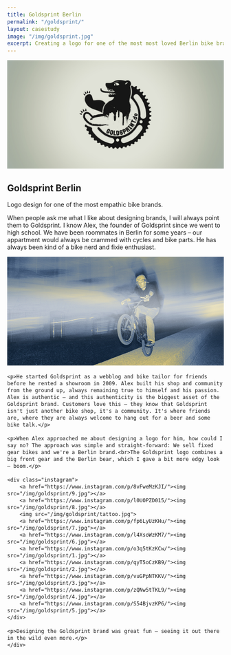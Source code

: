 ```yaml
---
title: Goldsprint Berlin
permalink: "/goldsprint/"
layout: casestudy
image: "/img/goldsprint.jpg"
excerpt: Creating a logo for one of the most most loved Berlin bike brands.
---
```


<section class="block">
  <img src="/img/goldsprint/logo.jpg">
</section>
<section>
	<div class="inner">
		<h1>Goldsprint Berlin</h1>
		<p>Logo design for one of the most empathic bike brands.</p>
	</div>
	<div class="inner">
	<p>When people ask me what I like about designing brands, I will always point them to Goldsprint. I know Alex, the founder of Goldsprint since we went to high school. We have been roommates in Berlin for some years – our appartment would always be crammed with cycles and bike parts. He has always been kind of a bike nerd and fixie enthusiast.</p>
	</div>
	<img src="/img/goldsprint/alex.jpg">
	<div class="inner">

	<p>He started Goldsprint as a webblog and bike tailor for friends before he rented a showroom in 2009. Alex built his shop and community from the ground up, always remaining true to himself and his passion. Alex is authentic – and this authenticity is the biggest asset of the Goldsprint brand. Customers love this – they know that Goldsprint isn't just another bike shop, it's a community. It's where friends are, where they are always welcome to hang out for a beer and some bike talk.</p>

	<p>When Alex approached me about designing a logo for him, how could I say no? The approach was simple and straight-forward: We sell fixed gear bikes and we're a Berlin brand.<br>The Goldsprint logo combines a big front gear and the Berlin bear, which I gave a bit more edgy look – boom.</p>
	
	<div class="instagram">
		<a href="https://www.instagram.com/p/8vFweMzKJI/"><img src="/img/goldsprint/9.jpg"></a>
		<a href="https://www.instagram.com/p/l0UOPZD015/"><img src="/img/goldsprint/8.jpg"></a>
		<img src="/img/goldsprint/tattoo.jpg">
		<a href="https://www.instagram.com/p/fp6LyUzKHu/"><img src="/img/goldsprint/7.jpg"></a>
		<a href="https://www.instagram.com/p/l4XsoWzKM7/"><img src="/img/goldsprint/6.jpg"></a>
		<a href="https://www.instagram.com/p/o3q5tKzKCw/"><img src="/img/goldsprint/1.jpg"></a>
		<a href="https://www.instagram.com/p/qyT5oCzKB9/"><img src="/img/goldsprint/2.jpg"></a>
		<a href="https://www.instagram.com/p/vuGPpNTKKV/"><img src="/img/goldsprint/3.jpg"></a>
		<a href="https://www.instagram.com/p/zQNw5tTKL9/"><img src="/img/goldsprint/4.jpg"></a>
		<a href="https://www.instagram.com/p/S54BjvzKP6/"><img src="/img/goldsprint/5.jpg"></a>
	</div>

	<p>Designing the Goldsprint brand was great fun – seeing it out there in the wild even more.</p>
	</div>
</section>
<style>
	.instagram img {
		max-width: 300px;
	}
</style>